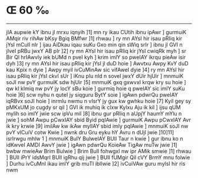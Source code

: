 # Œ 60 ‰
---
jIA aupwie kY ibnu jl mrxu iqnyih ]1] mn ry ikau CUtih ibnu ipAwr ]
gurmuiK AMqir riv rihAw bKsy Bgiq BMfwr ]1] rhwau ] ry mn AYsI hir
isau pRIiq kir jYsI mCulI nIr ] ijau AiDkau iqau suKu Gxo min qin
sWiq srIr ] ibnu jl GVI n jIveI pRBu jwxY AB pIr ]2] ry mn AYsI
hir isau pRIiq kir jYsI cwiqRk myh ] sr Bir Ql hrIAwvly iek bUMd n
pveI kyh ] krim imlY so pweIAY ikrqu pieAw isir dyh ]3] ry mn AYsI
hir isau pRIiq kir jYsI jl duD hoie ] Awvtxu Awpy KvY duD kau Kpix n
dyie ] Awpy myil ivCuMinAw sic vifAweI dyie ]4] ry mn AYsI hir isau
pRIiq kir jYsI ckvI sUr ] iKnu plu nId n soveI jwxY dUir hjUir ]
mnmuiK soJI nw pvY gurmuiK sdw hjUir ]5] mnmuiK gxq gxwvxI krqw
kry su hoie ] qw kI kImiq nw pvY jy locY sBu koie ] gurmiq hoie q pweIAY
sic imlY suKu hoie ]6] scw nyhu n quteI jy siqguru BytY soie ] igAwn
pdwrQu pweIAY iqRBvx soJI hoie ] inrmlu nwmu n vIsrY jy gux kw gwhku
hoie ]7] Kyil gey sy pMKxUM jo cugdy sr qil ] GVI ik muhiq ik clxw
Kylxu Aju ik kil ] ijsu qUM mylih so imlY jwie scw ipVu mil ]8] ibnu
gur pRIiq n aUpjY haumY mYlu n jwie ] sohM Awpu pCwxIAY sbid Byid
pqIAwie ] gurmuiK Awpu pCwxIAY Avr ik kry krwie ]9] imilAw kw
ikAw mylIAY sbid imly pqIAwie ] mnmuiK soJI nw pvY vICuiV cotw Kwie
] nwnk dru Gru eyku hY Avru n dUjI jwie ]10]11] isrIrwgu mhlw 1 ]
mnmuiK BulY BulweIAY BUlI Taur n kwie ] gur ibnu ko n idKwveI AMDI
AwvY jwie ] igAwn pdwrQu KoieAw TigAw muTw jwie ]1] bwbw mwieAw
Brim Bulwie ] Brim BulI fohwgxI nw ipr AMik smwie ]1] rhwau ] BUlI
iPrY idsMqrI BUlI igRhu qij jwie ] BUlI fUMgir Qil cVY BrmY mnu folwie ]
Durhu ivCuMnI ikau imlY grib muTI ibllwie ]2] ivCuiVAw guru mylsI hir
ris nwm
####
